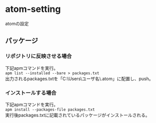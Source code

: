 # atom-setting
atomの設定

## パッケージ
### リポジトリに反映させる場合
下記apmコマンドを実行。  
`apm list --installed --bare > packages.txt`  
出力されるpackages.txtを「C:\\Users\\ユーザ名\\.atom」に配置し、push。

### インストールする場合
下記apmコマンドを実行。  
`apm install --packages-file packages.txt`  
実行後packages.txtに記載されているパッケージがインストールされる。
